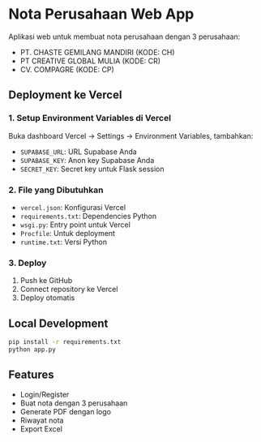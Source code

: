# Nota Perusahaan Web App

Aplikasi web untuk membuat nota perusahaan dengan 3 perusahaan:
- PT. CHASTE GEMILANG MANDIRI (KODE: CH)
- PT CREATIVE GLOBAL MULIA (KODE: CR) 
- CV. COMPAGRE (KODE: CP)

## Deployment ke Vercel

### 1. Setup Environment Variables di Vercel
Buka dashboard Vercel → Settings → Environment Variables, tambahkan:
- `SUPABASE_URL`: URL Supabase Anda
- `SUPABASE_KEY`: Anon key Supabase Anda
- `SECRET_KEY`: Secret key untuk Flask session

### 2. File yang Dibutuhkan
- `vercel.json`: Konfigurasi Vercel
- `requirements.txt`: Dependencies Python
- `wsgi.py`: Entry point untuk Vercel
- `Procfile`: Untuk deployment
- `runtime.txt`: Versi Python

### 3. Deploy
1. Push ke GitHub
2. Connect repository ke Vercel
3. Deploy otomatis

## Local Development
```bash
pip install -r requirements.txt
python app.py
```

## Features
- Login/Register
- Buat nota dengan 3 perusahaan
- Generate PDF dengan logo
- Riwayat nota
- Export Excel